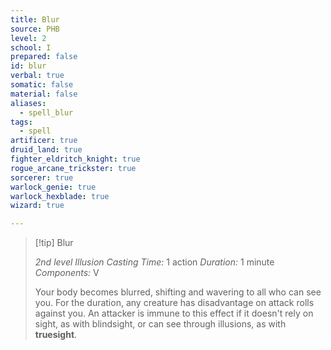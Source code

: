```yaml
---
title: Blur
source: PHB
level: 2
school: I
prepared: false
id: blur
verbal: true
somatic: false
material: false
aliases:
  - spell_blur
tags:
  - spell
artificer: true
druid_land: true
fighter_eldritch_knight: true
rogue_arcane_trickster: true
sorcerer: true
warlock_genie: true
warlock_hexblade: true
wizard: true

---
```

>[!tip] Blur
>
> *2nd level Illusion*
> *Casting Time:* 1 action
> *Duration:* 1 minute
> *Components:* V
>
>Your body becomes blurred, shifting and wavering to all who can see you. For the duration, any creature has disadvantage on attack rolls against you. An attacker is immune to this effect if it doesn't rely on sight, as with blindsight, or can see through illusions, as with **truesight**.
>

